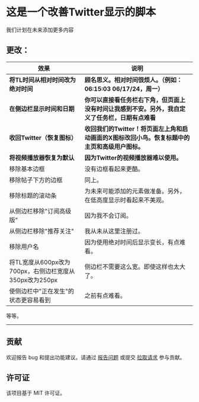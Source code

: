 # 这是一个改善Twitter显示的脚本

我们计划在未来添加更多内容

## 更改：

| 效果                                                   | 说明                                                                                             |
| ------------------------------------------------------ | ------------------------------------------------------------------------------------------------ |
| **将TL时间从相对时间改为绝对时间**                     | **顾名思义。相对时间很烦人。（例如：06:15:03 06/17/24，周一）**                                  |
| **在侧边栏显示时间和日期**                             | **你可以直接看任务栏右下角，但页面上没有时间让我感到不安。另外，我自定义了任务栏，日期有点难看** |
| **收回Twitter（恢复图标）**                            | **收回我们的Twitter！将页面左上角和启动画面的X图标改回小鸟。恢复标题中的主页和高级用户图标。**   |
| **将视频播放器恢复为默认**                             | **因为Twitter的视频播放器难以使用。**                                                            |
| 移除基本边框                                           | 没有边框看起来更酷。                                                                             |
| 移除帖子下方的边框                                     | 同上。                                                                                           |
| 移除标题的滚动条                                       | 为未来可能添加的元素做准备。另外，在低高度显示时看起来不美观。                                   |
| 从侧边栏移除"订阅高级版"                               | 因为我不会订阅。                                                                                 |
| 从侧边栏移除"推荐关注"                                 | 我从未从这里注册过。                                                                             |
| 移除用户名                                             | 因为使用绝对时间后显示变长，有点难看。                                                           |
| 将TL宽度从600px改为700px，右侧边栏宽度从350px改为250px | 侧边栏不需要这么宽。即使这样也太大了。                                                           |
| 使侧边栏中"正在发生"的状态更容易看到                   | 之前有点难看。                                                                                   |

等等。

---

## 贡献

欢迎报告 bug 和提出功能建议。请通过 [报告问题](https://github.com/yossy17/twitter-kaizen/issues) 或提交 [拉取请求](https://github.com/yossy17/twitter-kaizen/pulls) 参与贡献。

## 许可证

该项目基于 MIT 许可证。
